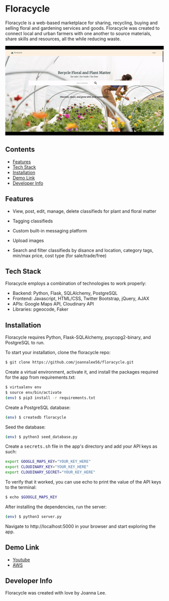 # Floracycle

Floracycle is a web-based marketplace for sharing, recycling, buying and selling floral and gardening services and goods. Floracycle was created to connect local and urban farmers with one another to source materials, share skills and resources, all the while reducing waste.

![Floracycle overview](/static/images/Floracycle1.gif)


## Contents
* [Features](#features)
* [Tech Stack](#tech)
* [Installation](#installation)
* [Demo Link](#demo)
* [Developer Info](#developer)


## <a name="features"></a>Features

- View, post, edit, manage, delete classifieds for plant and floral matter

- Tagging classifieds

- Custom built-in messaging platform

- Upload images

- Search and filter classifieds by disance and location, category tags, min/max price, cost type (for sale/trade/free)


## <a name="tech"></a>Tech Stack

Floracycle employs a combination of technologies to work properly:

- Backend: Python, Flask, SQLAlchemy, PostgreSQL 
- Frontend: Javascript, HTML/CSS, Twitter Bootstrap, jQuery, AJAX
- APIs: Google Maps API, Cloudinary API
- Libraries: pgeocode, Faker


## <a name="installation"></a>Installation

Floracycle requires Python, Flask-SQLAlchemy, psycopg2-binary, and PostgreSQL to run.


To start your installation, clone the floracycle repo:
```sh
$ git clone https://github.com/joannalee56/floracycle.git
```


Create a virtual environment, activate it, and install the packages required for the app from requirements.txt:
```sh
$ virtualenv env
$ source env/bin/activate
(env) $ pip3 install -r requirements.txt
```


Create a PostgreSQL database:
```sh
(env) $ createdb floracycle
```


Seed the database:
```sh
(env) $ python3 seed_database.py
```


Create a <kbd>secrets.sh</kbd> file in the app's directory and add your API keys as such:
```sh
export GOOGLE_MAPS_KEY="YOUR_KEY_HERE"
export CLOUDINARY_KEY="YOUR_KEY_HERE"
export CLOUDINARY_SECRET="YOUR_KEY_HERE"
```


To verify that it worked, you can use echo to print the value of the API keys to the terminal:
```sh
$ echo $GOOGLE_MAPS_KEY
```


After installing the dependencies, run the server:
```sh
(env) $ python3 server.py
```


Navigate to http://localhost:5000 in your browser and start exploring the app.




## <a name="demo"></a>Demo Link

- [Youtube](https://youtu.be/LvU7Bgee-mU)
- [AWS](http://35.88.128.246/)

## <a name="developer"></a>Developer Info

Floracycle was created with love by Joanna Lee.



